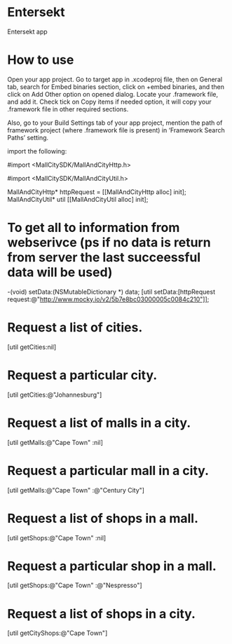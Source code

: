 # Entersekt

Entersekt app

# How to use

Open your app project. 
Go to target app in .xcodeproj file, then on General tab, search for Embed binaries section, click on +embed binaries, and then click on Add Other option on opened dialog. 
Locate your .framework file, and add it. 
Check tick on Copy items if needed option, it will copy your .framework file in other required sections.

Also, go to your Build Settings tab of your app project, mention the path of framework project (where .framework file is present) in ‘Framework Search Paths’ setting.

import the following:


#import <MallCitySDK/MallAndCityHttp.h>

#import <MallCitySDK/MallAndCityUtil.h>

MallAndCityHttp* httpRequest = [[MallAndCityHttp alloc] init];
MallAndCityUtil* util [[MallAndCityUtil alloc] init];


# To get all to information from webserivce (ps if no data is return from server the last succeessful data will be used)

-(void) setData:(NSMutableDictionary *) data;
[util setData:[httpRequest request:@"http://www.mocky.io/v2/5b7e8bc03000005c0084c210"]];


# Request a list of cities.

[util getCities:nil]

# Request a particular city.

[util getCities:@"Johannesburg"]

# Request a list of malls in a city.

[util getMalls:@"Cape Town" :nil]

# Request a particular mall in a city.

[util getMalls:@"Cape Town" :@"Century City"]

# Request a list of shops in a mall.

[util getShops:@"Cape Town" :nil]

# Request a particular shop in a mall.

[util getShops:@"Cape Town" :@"Nespresso"]

# Request a list of shops in a city.

[util getCityShops:@"Cape Town"]
